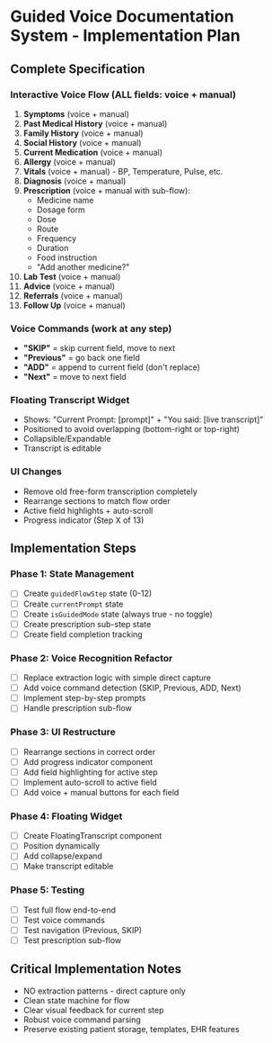 # Guided Voice Documentation System - Implementation Plan

## Complete Specification

### Interactive Voice Flow (ALL fields: voice + manual)
1. **Symptoms** (voice + manual)
2. **Past Medical History** (voice + manual)
3. **Family History** (voice + manual)
4. **Social History** (voice + manual)
5. **Current Medication** (voice + manual)
6. **Allergy** (voice + manual)
7. **Vitals** (voice + manual) - BP, Temperature, Pulse, etc.
8. **Diagnosis** (voice + manual)
9. **Prescription** (voice + manual with sub-flow):
   - Medicine name
   - Dosage form
   - Dose
   - Route
   - Frequency
   - Duration
   - Food instruction
   - "Add another medicine?"
10. **Lab Test** (voice + manual)
11. **Advice** (voice + manual)
12. **Referrals** (voice + manual)
13. **Follow Up** (voice + manual)

### Voice Commands (work at any step)
- **"SKIP"** = skip current field, move to next
- **"Previous"** = go back one field
- **"ADD"** = append to current field (don't replace)
- **"Next"** = move to next field

### Floating Transcript Widget
- Shows: "Current Prompt: [prompt]" + "You said: [live transcript]"
- Positioned to avoid overlapping (bottom-right or top-right)
- Collapsible/Expandable
- Transcript is editable

### UI Changes
- Remove old free-form transcription completely
- Rearrange sections to match flow order
- Active field highlights + auto-scroll
- Progress indicator (Step X of 13)

## Implementation Steps

### Phase 1: State Management
- [ ] Create `guidedFlowStep` state (0-12)
- [ ] Create `currentPrompt` state
- [ ] Create `isGuidedMode` state (always true - no toggle)
- [ ] Create prescription sub-step state
- [ ] Create field completion tracking

### Phase 2: Voice Recognition Refactor
- [ ] Replace extraction logic with simple direct capture
- [ ] Add voice command detection (SKIP, Previous, ADD, Next)
- [ ] Implement step-by-step prompts
- [ ] Handle prescription sub-flow

### Phase 3: UI Restructure
- [ ] Rearrange sections in correct order
- [ ] Add progress indicator component
- [ ] Add field highlighting for active step
- [ ] Implement auto-scroll to active field
- [ ] Add voice + manual buttons for each field

### Phase 4: Floating Widget
- [ ] Create FloatingTranscript component
- [ ] Position dynamically
- [ ] Add collapse/expand
- [ ] Make transcript editable

### Phase 5: Testing
- [ ] Test full flow end-to-end
- [ ] Test voice commands
- [ ] Test navigation (Previous, SKIP)
- [ ] Test prescription sub-flow

## Critical Implementation Notes
- NO extraction patterns - direct capture only
- Clean state machine for flow
- Clear visual feedback for current step
- Robust voice command parsing
- Preserve existing patient storage, templates, EHR features
